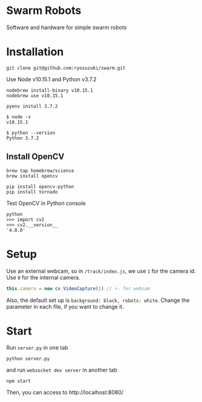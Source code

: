 # Swarm Robots
Software and hardware for simple swarm robots

# Installation

```
git clone git@github.com:ryosuzuki/swarm.git
```

Use Node v10.15.1 and Python v3.7.2

```
nodebrew install-binary v10.15.1
nodebrew use v10.15.1
```

```
pyenv install 3.7.2
```

```
$ node -v
v10.15.1

$ python --version
Python 3.7.2
```

## Install OpenCV

```
brew tap homebrew/science
brew install opencv
```

```
pip install opencv-python
pip install tornado
```

Test OpenCV in Python console
```
python
>>> import cv2
>>> cv2.__version__
'4.0.0'
```

# Setup

Use an external webcam, so in `/track/index.js`, we use `1` for the camera id. Use `0` for the internal camera.

```js
this.camera = new cv.VideoCapture(1) // <- for webcam
```

Also, the default set up is `background: black, robots: white`.
Change the parameter in each file, if you want to change it.


# Start
Run `server.py` in one tab
```
python server.py
```

and run `websocket dev server` in another tab
```
npm start
```

Then, you can access to http://localhost:8080/